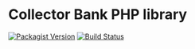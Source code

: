 Collector Bank PHP library
==========================
[![Packagist Version][packagist-shield]](https://packagist.org/packages/zaporylie/php-collector)
[![Build Status][travis-shield]](https://travis-ci.org/zaporylie/php-collector)

[packagist-shield]: https://img.shields.io/packagist/v/zaporylie/php-collector.svg?style=flat
[travis-shield]: https://img.shields.io/travis/zaporylie/php-collector.svg?branch=master&style=flat
